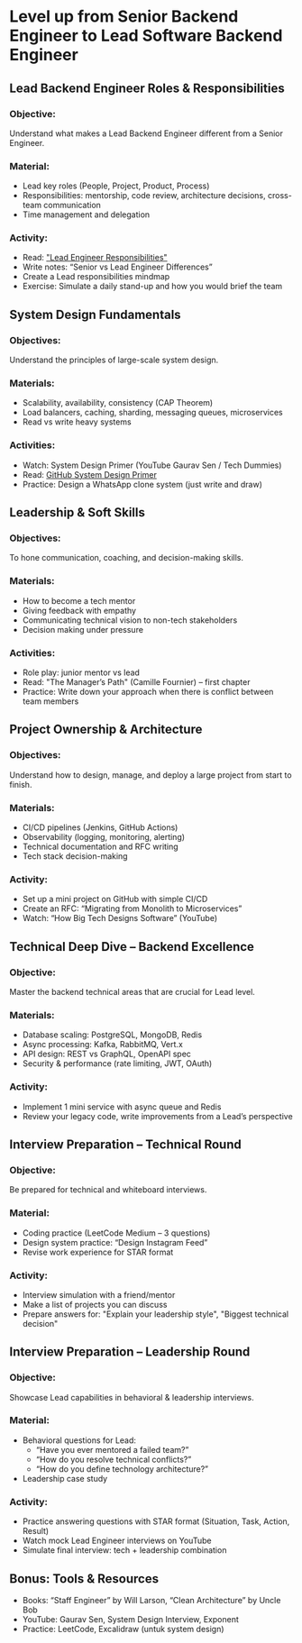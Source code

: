 # Level up from Senior Backend Engineer to Lead Software Backend Engineer

## Lead Backend Engineer Roles & Responsibilities
### Objective:
Understand what makes a Lead Backend Engineer different from a Senior Engineer.

### Material:
- Lead key roles (People, Project, Product, Process)
- Responsibilities: mentorship, code review, architecture decisions, cross-team communication
- Time management and delegation

### Activity:
- Read: ["Lead Engineer Responsibilities"](https://leaddev.com/)
- Write notes: “Senior vs Lead Engineer Differences”
- Create a Lead responsibilities mindmap
- Exercise: Simulate a daily stand-up and how you would brief the team

## System Design Fundamentals
### Objectives:
Understand the principles of large-scale system design.

### Materials:
- Scalability, availability, consistency (CAP Theorem)
- Load balancers, caching, sharding, messaging queues, microservices
- Read vs write heavy systems

### Activities:
- Watch: System Design Primer (YouTube Gaurav Sen / Tech Dummies)
- Read: [GitHub System Design Primer](https://github.com/donnemartin/system-design-primer)
- Practice: Design a WhatsApp clone system (just write and draw)

##  Leadership & Soft Skills
### Objectives:
To hone communication, coaching, and decision-making skills.

### Materials:
- How to become a tech mentor
- Giving feedback with empathy
- Communicating technical vision to non-tech stakeholders
- Decision making under pressure

### Activities:
- Role play: junior mentor vs lead
- Read: "The Manager’s Path" (Camille Fournier) – first chapter
- Practice: Write down your approach when there is conflict between team members

## Project Ownership & Architecture
### Objectives:
Understand how to design, manage, and deploy a large project from start to finish.

### Materials:
- CI/CD pipelines (Jenkins, GitHub Actions)
- Observability (logging, monitoring, alerting)
- Technical documentation and RFC writing
- Tech stack decision-making

### Activity:
- Set up a mini project on GitHub with simple CI/CD
- Create an RFC: “Migrating from Monolith to Microservices”
- Watch: “How Big Tech Designs Software” (YouTube)

## Technical Deep Dive – Backend Excellence
### Objective:
Master the backend technical areas that are crucial for Lead level.

### Materials:
- Database scaling: PostgreSQL, MongoDB, Redis
- Async processing: Kafka, RabbitMQ, Vert.x
- API design: REST vs GraphQL, OpenAPI spec
- Security & performance (rate limiting, JWT, OAuth)

### Activity:
- Implement 1 mini service with async queue and Redis
- Review your legacy code, write improvements from a Lead’s perspective

## Interview Preparation – Technical Round
### Objective:
Be prepared for technical and whiteboard interviews.

### Material:
- Coding practice (LeetCode Medium – 3 questions)
- Design system practice: “Design Instagram Feed”
- Revise work experience for STAR format

### Activity:
- Interview simulation with a friend/mentor
- Make a list of projects you can discuss
- Prepare answers for: "Explain your leadership style", "Biggest technical decision"

## Interview Preparation – Leadership Round
### Objective:
Showcase Lead capabilities in behavioral & leadership interviews.

### Material:
- Behavioral questions for Lead:
  - “Have you ever mentored a failed team?”
  - “How do you resolve technical conflicts?”
  - “How do you define technology architecture?”
- Leadership case study

### Activity:
- Practice answering questions with STAR format (Situation, Task, Action, Result)
- Watch mock Lead Engineer interviews on YouTube
- Simulate final interview: tech + leadership combination

## Bonus: Tools & Resources
- Books: “Staff Engineer” by Will Larson, “Clean Architecture” by Uncle Bob
- YouTube: Gaurav Sen, System Design Interview, Exponent
- Practice: LeetCode, Excalidraw (untuk system design)